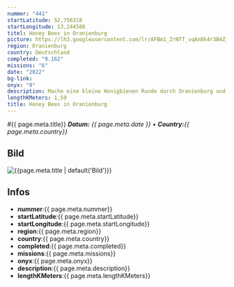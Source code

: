 ```yaml
---
nummer: "441"
startLatitude: 52,756318
startLongitude: 13,244588
titel: Honey Bees in Oranienburg
picture: https://lh3.googleusercontent.com/lr/AFBm1_ZrNTT_vqAn8k4r3B4ZjDv0UkjEz0DQAzjRHe-AFjU9Yl-wetf97ubM34rBMZ_TVQ3DY8XnaQQeCZdalYywcovsDUxpqDzOW6_tmcJfer_Vm628rQK-ZV4hOuoGiwKqyPpwfu8SGUatI-VZ71E7OvMVaWb5HAFJuaR5Spmnm8cmgfmp4QLWGqwexBVXU0cn2XFhI9NakeW5ZXiLpU_BgxGjMhnuM38lAE1PC87tch5ODREB9hO6v2KowxSRflUoxk7kIVcNMYI0b36uGway85CyWG-OOukmFRSKKHAiDYl2h9pcMHOUZ1csHNTxoOqQePNJcTrs7xZcxZUcYWHxFHpcXc2qxa1XBGueyfRLArkWxay_TPHKgv3nz3tR7KDC5HYQp9a_5G7EyJ_mT-ry2G_gXOgG2GlNXTZLHxTGKsmhwjxweEZGg9kl3-jgjBOc459ptNzykletrr2bd-fzSrjp8tbzC3HpGggomGYV3bx-SiBo_sjSIGsUvpXgK2Y-9rFqLmB99jeJk4PdRHCRlzxZfoB2RxDAyyQQ2UCnY5oESxuGCXm-uMdxcIEtG0IT3GpMBJJgEtKUM1L9WipTMgricvx7KBiqtoa7lg87VGpqNYMsMewpjedhbp-DOrICecUv4yp1YzUEcNMWoi64gcxRXHGJ-FUiYlt4hVihTgQg4p_NIvQGjWTtfvex0mp60h3IVvPjWCQsPDsfsM3B7wVOi-MNmjtNzKypPK8DrKNpQT2kTfKl4111fFPIPlD1GUR8_SpsoWcREpllRVsquQgK8NM62AwiDj_UDzDugvx-fwwrj7XXxZu0nPmpZwPlrl6GmNFqGalDyNM7BpSHS2C8ZDV9gQO8sTgg3Jb49kkfesf-hmL-T_QHXhL5H7uCP-DC78qH
region: Oranienburg
country: Deutschland
completed: "9.162"
missions: "6"
date: "2022"
bg-link: 
onyx: "0"
description: Mache eine kleine Honigbienen Runde durch Oranienburg und hole dir die Bienchen ins Profil
lengthKMeters: 1,59
title: Honey Bees in Oranienburg
---
```


#{{ page.meta.title}}
_**Datum:** {{ page.meta.date }} • **Country:**{{ page.meta.country}}_

## Bild
![{{page.meta.title | default('Bild')}}]({{page.meta.picture}})

## Infos
- **nummer**:{{ page.meta.nummer}}
- **startLatitude**:{{ page.meta.startLatitude}}
- **startLongitude**:{{ page.meta.startLongitude}}
- **region**:{{ page.meta.region}}
- **country**:{{ page.meta.country}}
- **completed**:{{ page.meta.completed}}
- **missions**:{{ page.meta.missions}}
- **onyx**:{{ page.meta.onyx}}
- **description**:{{ page.meta.description}}
- **lengthKMeters**:{{ page.meta.lengthKMeters}}

